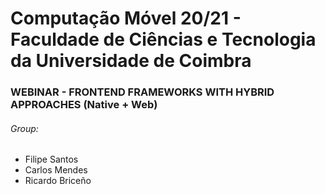 # Computação Móvel 20/21 - Faculdade de Ciências e Tecnologia da Universidade de Coimbra

### WEBINAR - FRONTEND FRAMEWORKS WITH HYBRID APPROACHES (Native + Web)

###### Group:
- Filipe Santos 
- Carlos Mendes
- Ricardo Briceño


